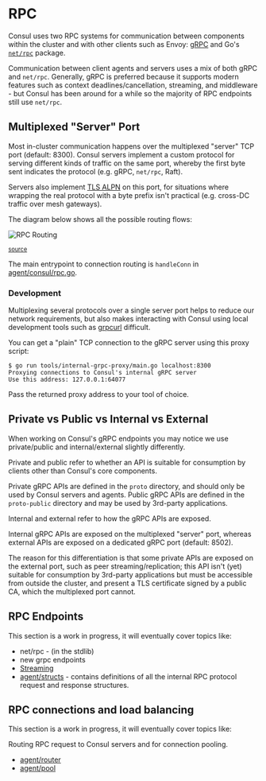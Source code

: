 # RPC

Consul uses two RPC systems for communication between components within the
cluster and with other clients such as Envoy: [gRPC](https://grpc.io/)
and Go's [`net/rpc`](https://pkg.go.dev/net/rpc) package.

Communication between client agents and servers uses a mix of both gRPC and
`net/rpc`. Generally, gRPC is preferred because it supports modern features
such as context deadlines/cancellation, streaming, and middleware - but Consul
has been around for a while so the majority of RPC endpoints still use `net/rpc`.

## Multiplexed "Server" Port

Most in-cluster communication happens over the multiplexed "server" TCP port
(default: 8300). Consul servers implement a custom protocol for serving
different kinds of traffic on the same port, whereby the first byte sent
indicates the protocol (e.g. gRPC, `net/rpc`, Raft).

Servers also implement [TLS ALPN](https://en.wikipedia.org/wiki/Application-Layer_Protocol_Negotiation)
on this port, for situations where wrapping the real protocol with a byte prefix
isn't practical (e.g. cross-DC traffic over mesh gateways).

The diagram below shows all the possible routing flows:

[server port]: https://developer.hashicorp.com/docs/reference/agent/configuration-files/general#server_rpc_port

![RPC Routing](./routing.svg)

<sup>[source](./routing.mmd)</sup>

The main entrypoint to connection routing is `handleConn` in [agent/consul/rpc.go].

[agent/consul/rpc.go]: https://github.com/hashicorp/consul/blob/main/agent/consul/rpc.go

### Development

Multiplexing several protocols over a single server port helps to reduce our
network requirements, but also makes interacting with Consul using local
development tools such as [grpcurl] difficult.

[grpcurl]: https://github.com/fullstorydev/grpcurl

You can get a "plain" TCP connection to the gRPC server using this proxy script:

```
$ go run tools/internal-grpc-proxy/main.go localhost:8300
Proxying connections to Consul's internal gRPC server
Use this address: 127.0.0.1:64077
```

Pass the returned proxy address to your tool of choice.

## Private vs Public vs Internal vs External
When working on Consul's gRPC endpoints you may notice we use private/public and
internal/external slightly differently.

Private and public refer to whether an API is suitable for consumption by
clients other than Consul's core components.

Private gRPC APIs are defined in the `proto` directory, and should only be used
by Consul servers and agents. Public gRPC APIs are defined in the `proto-public`
directory and may be used by 3rd-party applications.

Internal and external refer to how the gRPC APIs are exposed.

Internal gRPC APIs are exposed on the multiplexed "server" port, whereas
external APIs are exposed on a dedicated gRPC port (default: 8502).

The reason for this differentiation is that some private APIs are exposed on the
external port, such as peer streaming/replication; this API isn't (yet) suitable
for consumption by 3rd-party applications but must be accessible from outside
the cluster, and present a TLS certificate signed by a public CA, which the
multiplexed port cannot.

## RPC Endpoints

This section is a work in progress, it will eventually cover topics like:

- net/rpc - (in the stdlib)
- new grpc endpoints
- [Streaming](./streaming)
- [agent/structs](https://github.com/hashicorp/consul/tree/main/agent/structs) - contains definitions of all the internal RPC protocol request and response structures.


## RPC connections and load balancing

This section is a work in progress, it will eventually cover topics like:

Routing RPC request to Consul servers and for connection pooling.

- [agent/router](https://github.com/hashicorp/consul/tree/main/agent/router)
- [agent/pool](https://github.com/hashicorp/consul/tree/main/agent/pool)

